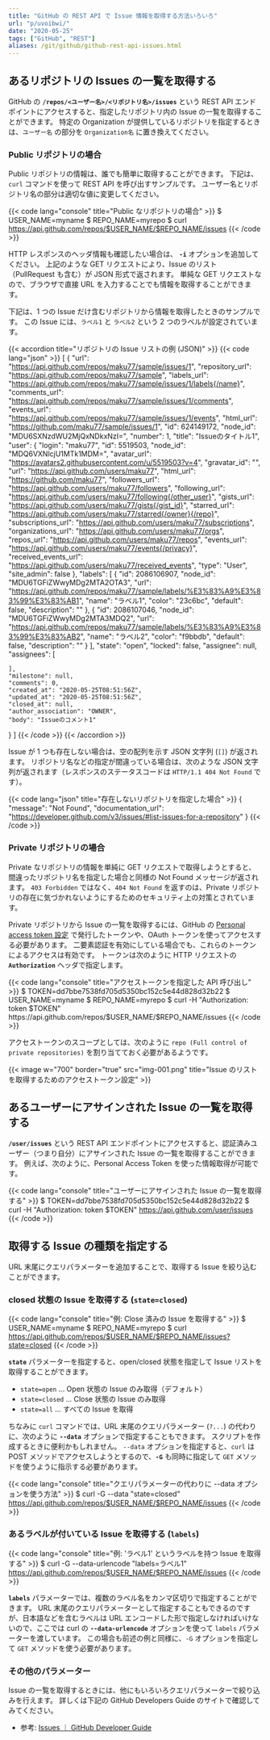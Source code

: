 ```yaml
---
title: "GitHub の REST API で Issue 情報を取得する方法いろいろ"
url: "p/uvoibwi/"
date: "2020-05-25"
tags: ["GitHub", "REST"]
aliases: /git/github/github-rest-api-issues.html
---
```


あるリポジトリの Issues の一覧を取得する
----

GitHub の __`/repos/<ユーザー名>/<リポジトリ名>/issues`__ という REST API エンドポイントにアクセスすると、指定したリポジトリ内の Issue の一覧を取得することができます。
特定の Organization が提供しているリポジトリを指定するときは、`ユーザー名` の部分を `Organization名` に置き換えてください。

### Public リポジトリの場合

Public リポジトリの情報は、誰でも簡単に取得することができます。
下記は、`curl` コマンドを使って REST API を呼び出すサンプルです。
ユーザー名とリポジトリ名の部分は適切な値に変更してください。

{{< code lang="console" title="Public なリポジトリの場合" >}}
$ USER_NAME=myname
$ REPO_NAME=myrepo
$ curl https://api.github.com/repos/$USER_NAME/$REPO_NAME/issues
{{< /code >}}

HTTP レスポンスのヘッダ情報も確認したい場合は、 __`-i`__ オプションを追加してください。
上記のような GET リクエストにより、Issue のリスト（PullRequest も含む）が JSON 形式で返されます。
単純な GET リクエストなので、ブラウザで直接 URL を入力することでも情報を取得することができます。

下記は、1 つの Issue だけ含むリポジトリから情報を取得したときのサンプルです。
この Issue には、`ラベル1` と `ラベル2` という 2 つのラベルが設定されています。

{{< accordion title="リポジトリの Issue リストの例 (JSON)" >}}
{{< code lang="json" >}}
[
  {
    "url": "https://api.github.com/repos/maku77/sample/issues/1",
    "repository_url": "https://api.github.com/repos/maku77/sample",
    "labels_url": "https://api.github.com/repos/maku77/sample/issues/1/labels{/name}",
    "comments_url": "https://api.github.com/repos/maku77/sample/issues/1/comments",
    "events_url": "https://api.github.com/repos/maku77/sample/issues/1/events",
    "html_url": "https://github.com/maku77/sample/issues/1",
    "id": 624149172,
    "node_id": "MDU6SXNzdWU2MjQxNDkxNzI=",
    "number": 1,
    "title": "Issueのタイトル1",
    "user": {
      "login": "maku77",
      "id": 5519503,
      "node_id": "MDQ6VXNlcjU1MTk1MDM=",
      "avatar_url": "https://avatars2.githubusercontent.com/u/5519503?v=4",
      "gravatar_id": "",
      "url": "https://api.github.com/users/maku77",
      "html_url": "https://github.com/maku77",
      "followers_url": "https://api.github.com/users/maku77/followers",
      "following_url": "https://api.github.com/users/maku77/following{/other_user}",
      "gists_url": "https://api.github.com/users/maku77/gists{/gist_id}",
      "starred_url": "https://api.github.com/users/maku77/starred{/owner}{/repo}",
      "subscriptions_url": "https://api.github.com/users/maku77/subscriptions",
      "organizations_url": "https://api.github.com/users/maku77/orgs",
      "repos_url": "https://api.github.com/users/maku77/repos",
      "events_url": "https://api.github.com/users/maku77/events{/privacy}",
      "received_events_url": "https://api.github.com/users/maku77/received_events",
      "type": "User",
      "site_admin": false
    },
    "labels": [
      {
        "id": 2086106907,
        "node_id": "MDU6TGFiZWwyMDg2MTA2OTA3",
        "url": "https://api.github.com/repos/maku77/sample/labels/%E3%83%A9%E3%83%99%E3%83%AB1",
        "name": "ラベル1",
        "color": "23c6bc",
        "default": false,
        "description": ""
      },
      {
        "id": 2086107046,
        "node_id": "MDU6TGFiZWwyMDg2MTA3MDQ2",
        "url": "https://api.github.com/repos/maku77/sample/labels/%E3%83%A9%E3%83%99%E3%83%AB2",
        "name": "ラベル2",
        "color": "f9bbdb",
        "default": false,
        "description": ""
      }
    ],
    "state": "open",
    "locked": false,
    "assignee": null,
    "assignees": [

    ],
    "milestone": null,
    "comments": 0,
    "created_at": "2020-05-25T08:51:56Z",
    "updated_at": "2020-05-25T08:51:56Z",
    "closed_at": null,
    "author_association": "OWNER",
    "body": "Issueのコメント1"
  }
]
{{< /code >}}
{{< /accordion >}}

Issue が 1 つも存在しない場合は、空の配列を示す JSON 文字列 (`[]`) が返されます。
リポジトリ名などの指定が間違っている場合は、次のような JSON 文字列が返されます（レスポンスのステータスコードは `HTTP/1.1 404 Not Found` です）。

{{< code lang="json" title="存在しないリポジトリを指定した場合" >}}
{
  "message": "Not Found",
  "documentation_url": "https://developer.github.com/v3/issues/#list-issues-for-a-repository"
}
{{< /code >}}

### Private リポジトリの場合

Private なリポジトリの情報を単純に GET リクエストで取得しようとすると、間違ったリポジトリ名を指定した場合と同様の Not Found メッセージが返されます。
`403 Forbidden` ではなく、`404 Not Found` を返すのは、Private リポジトリの存在に気づかれないようにするためのセキュリティ上の対策とされています。

Private リポジトリから Issue の一覧を取得するには、GitHub の [Personal access token 設定](https://github.com/settings/tokens) で発行したトークンや、OAuth トークンを使ってアクセスする必要があります。
二要素認証を有効にしている場合でも、これらのトークンによるアクセスは有効です。
トークンは次のように HTTP リクエストの __`Authorization`__ ヘッダで指定します。

{{< code lang="console" title="アクセストークンを指定した API 呼び出し" >}}
$ TOKEN=dd7bbe7538fd705d5350bc152c5e44d828d32b22
$ USER_NAME=myname
$ REPO_NAME=myrepo
$ curl -H "Authorization: token $TOKEN" https://api.github.com/repos/$USER_NAME/$REPO_NAME/issues
{{< /code >}}

アクセストークンのスコープとしては、次のように `repo (Full control of private repositories)` を割り当てておく必要があるようです。

{{< image w="700" border="true" src="img-001.png" title="Issue のリストを取得するためのアクセストークン設定" >}}


あるユーザーにアサインされた Issue の一覧を取得する
----

__`/user/issues`__ という REST API エンドポイントにアクセスすると、認証済みユーザー（つまり自分）にアサインされた Issue の一覧を取得することができます。
例えば、次のように、Personal Access Token を使った情報取得が可能です。

{{< code lang="console" title="ユーザーにアサインされた Issue の一覧を取得する" >}}
$ TOKEN=dd7bbe7538fd705d5350bc152c5e44d828d32b22
$ curl -H "Authorization: token $TOKEN" https://api.github.com/user/issues
{{< /code >}}


取得する Issue の種類を指定する
----

URL 末尾にクエリパラメーターを追加することで、取得する Issue を絞り込むことができます。

### closed 状態の Issue を取得する (`state=closed`)

{{< code lang="console" title="例: Close 済みの Issue を取得する" >}}
$ USER_NAME=myname
$ REPO_NAME=myrepo
$ curl https://api.github.com/repos/$USER_NAME/$REPO_NAME/issues?state=closed
{{< /code >}}

__`state`__ パラメーターを指定すると、open/closed 状態を指定して Issue リストを取得することができます。

- `state=open` ... Open 状態の Issue のみ取得（デフォルト）
- `state=closed` ... Close 状態の Issue のみ取得
- `state=all` ... すべての Issue を取得

ちなみに `curl` コマンドでは、URL 末尾のクエリパラメーター (`?...`) の代わりに、次のように __`--data`__ オプションで指定することもできます。
スクリプトを作成するときに便利かもしれません。
`--data` オプションを指定すると、`curl` は POST メソッドでアクセスしようとするので、__`-G`__ も同時に指定して `GET` メソッドを使うように指示する必要があります。

{{< code lang="console" title="クエリパラメーターの代わりに --data オプションを使う方法" >}}
$ curl -G --data "state=closed" https://api.github.com/repos/$USER_NAME/$REPO_NAME/issues
{{< /code >}}

### あるラベルが付いている Issue を取得する (`labels`)

{{< code lang="console" title="例: 'ラベル1' というラベルを持つ Issue を取得する" >}}
$ curl -G --data-urlencode "labels=ラベル1" https://api.github.com/repos/$USER_NAME/$REPO_NAME/issues
{{< /code >}}

__`labels`__ パラメーターでは、複数のラベル名をカンマ区切りで指定することができます。
URL 末尾のクエリパラメーターとして指定することもできるのですが、日本語などを含むラベルは URL エンコードした形で指定しなければいけないので、ここでは curl の __`--data-urlencode`__ オプションを使って `labels` パラメーターを渡しています。
この場合も前述の例と同様に、`-G` オプションを指定して `GET` メソッドを使う必要があります。

### その他のパラメーター

Issue の一覧を取得するときには、他にもいろいろクエリパラメーターで絞り込みを行えます。
詳しくは下記の GitHub Developers Guide のサイトで確認してみてください。

- 参考: [Issues ｜ GitHub Developer Guide](https://docs.github.com/ja/rest/issues?apiVersion=2022-11-28#parameters-3)

